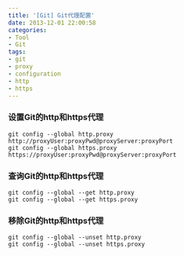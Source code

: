 ```yaml
---
title: '[Git] Git代理配置'
date: 2013-12-01 22:00:58
categories: 
- Tool
- Git
tags: 
- git
- proxy
- configuration
- http
- https
---
```

### 设置Git的http和https代理

```
git config --global http.proxy http://proxyUser:proxyPwd@proxyServer:proxyPort
git config --global https.proxy https://proxyUser:proxyPwd@proxyServer:proxyPort
```

### 查询Git的http和https代理

```
git config --global --get http.proxy
git config --global --get https.proxy
```

### 移除Git的http和https代理

```
git config --global --unset http.proxy
git config --global --unset https.proxy
```
